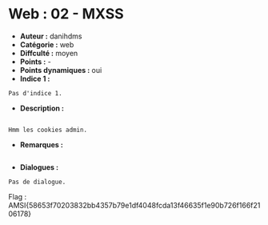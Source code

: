 # Web : 02 - MXSS

- **Auteur :** danihdms
- **Catégorie :** web
- **Diffculté :** moyen
- **Points :** -
- **Points dynamiques :** oui
- **Indice 1 :**
```
Pas d'indice 1.
```

- **Description :**
```

Hmm les cookies admin.
```

- **Remarques :**
```
```

- **Dialogues :**
```
Pas de dialogue.
```

Flag : AMSI{58653f70203832bb4357b79e1df4048fcda13f46635f1e90b726f166f2106178}

